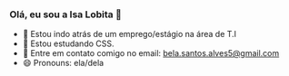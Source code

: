 ### Olá, eu sou a Isa Lobita 👋

- 🔭 Estou indo atrás de um emprego/estágio na área de T.I
- 🌱 Estou estudando CSS.
- 📖 Entre em contato comigo no email: bela.santos.alves5@gmail.com
- 😄 Pronouns: ela/dela
